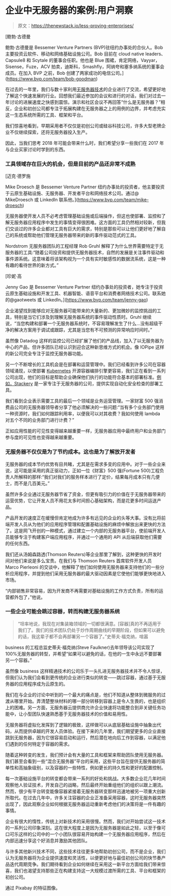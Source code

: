 # 企业中无服务器的案例:用户洞察

> 原文：<https://thenewstack.io/less-proving-enterprises/>

[](https://www.bvp.com/team/bob-goodman)

 [鲍勃·古德曼

鲍勃·古德曼是 Bessemer Venture Partners (BVP)驻纽约办事处的合伙人。Bob 主要投资云软件、移动和网络基础设施公司。Bob 目前在 cloud native leaders、Capsule8 和 Scytale 的董事会任职。他也是 Blue 围裙，肯定网络，Vayyar，Sisense，Fuze，ACV 拍卖，迪斯科，Smashfly，阿纳夸和塞多纳系统的董事会成员。在加入 BVP 之前，Bob 创建了两家成功的电信公司。](https://www.bvp.com/team/bob-goodman) [](https://www.bvp.com/team/bob-goodman)

在过去的一年里，我们与数十家利用[无服务器技术](/category/serverless/)的企业进行了交流，希望更好地了解这个快速发展的行业。回想我们最近参加的会议和进行的对话，我们对过去一年讨论的进展速度之快感到震惊。演示和社区会议不再回答“什么是无服务器？”相反，企业和初创公司都专注于拓展构建在无服务器之上的用例的边界，并考虑充实这一生态系统所需的工具、框架和平台。

我们惊喜地看到，早期采用者不仅仅是初创公司或硅谷科技公司，许多大型老牌企业不仅继续探索，还将无服务器投入生产。

因此，当我们思考 2018 年可能会带来什么时，我们希望分享一些我们在 2017 年与企业买家讨论时学到的东西。

### 工具领域存在巨大的机会，但是目前的产品还非常不成熟

 [迈克·德罗施

Mike Droesch 是 Bessemer Venture Partner 纽约办事处的投资者，他主要投资于云原生基础设施、无服务器、开发者平台和网络技术公司。通过@ MikeDroesch 或 LinkedIn 联系他。](https://www.bvp.com/team/mike-droesch) 

无服务器使开发人员不必考虑管理基础设施或后端操作，但这也使部署、监控和了解无服务器应用程序中发生的事情变得很困难。这方面的工具仍然相对较新，但我们交谈过的许多企业都对工具有巨大的需求，特别是那些可以让他们更好地了解自己的系统或帮助他们管理无服务器带来的新的事件驱动范式的工具。

Nordstrom 无服务器团队的工程经理 Rob Gruhl 解释了为什么世界需要特定于无服务器的工具:“随着公司投资和提供无服务器技术，自然的发展是关注事件驱动和事件源系统。这意味着将该架构视为一个具有实时敏感性的数据流系统，这是一种有趣的看待世界的新方式。”

 [珍妮·高

Jenny Gao 是 Bessemer Venture Partner 纽约办事处的投资者，她专注于投资云原生基础设施和开发工具、机器智能、语音平台和消费者网络技术公司。联系她的@gaotweets 或 LinkedIn。](https://www.bvp.com/team/jenny-gao) 

企业渴望找到能够应对无服务器可能带来的大量新的、更加微妙的监控挑战的工具，特别是当它们涉及到理解无服务器系统的事件驱动性质时。Gruhl 继续说，“当您构建和部署一个无服务器系统时，不容易理解发生了什么…没有超级干净的解决方案用于调试或跟踪，尤其是当您有不可预测的异常响应时间时。”

虽然像 Datadog 这样的监控公司已经扩展了他们的产品线，加入了以无服务器为中心的产品，但许多团队已经认识到迎合这种新思维方式的机会。像 IOPipe 这样的新公司完全专注于监控无服务器功能。

另一个不断增长的工具机会是在部署和运营管理中。我们已经看到许多公司在容器领域涌现，以使部署 [Kubernetes](/category/kubernetes/) 开源容器编排引擎更容易，我们正在看到一系列公司出现，他们的目标是帮助企业确保他们执行的功能符合基本的部署标准。[例如，Stackery](https://www.stackery.io/) 是一家专注于无服务器的公司，提供实现自动化安全检查的部署工具。

我们看到企业表示需要工具的最后一个领域是业务运营管理。一家财富 500 强消费品公司的无服务器领导者分享了他必须解决的一些问题:“当有多个业务部门使用一种资源时，我们如何跟踪利用率，以便我可以对其收费？我如何使用 lambda 对五个不同的业务部门进行计费？”

正如应用性能的可见性变得越来越重要一样，无服务器应用中最终用户和业务部门参与度的可见性也变得越来越重要。

### 无服务器不仅仅是为了节约成本。这也是为了解放开发者

无服务器的成本节约优势有目共睹，尤其是在需求多变的应用中。对于一些企业来说，这可能是采用的真正驱动力，正如一位《财富》500 强(Fortune 500)工程负责人所解释的那样:“我们对我们的服务样本进行了定价，结果每月成本只有几便士，而不是几百美元。”

虽然许多企业通过无服务器节省了资金，但更有吸引力的价值在于无服务器带来的运营优势，它让开发人员不用花太多时间担心基础架构，而是花更多时间运送产品。

产品开发的速度正在缓慢但肯定地成为许多有远见的企业的头等大事。没有比将前端开发人员从为他们的应用程序管理和配置基础设施的麻烦中解放出来更快的方法了。这是网飞开创的一种模式，通过建立一个内部的无服务器平台，使前端开发人员能够专注于构建客户端应用程序，并通过一个通用的 API 从后端获取他们需要的任何东西。

我们还从汤姆森路透(Thomson Reuters)等企业那里了解到，这种更快的开发时间对他们来说是多么宝贵。在我们与 Thomson Reuters 首席软件开发人员 Marco Pierleoni 的交谈中，他解释了他们如何使用无服务器来支持他们的一些分析应用程序，并提到他们采用无服务器的最大驱动因素是它使他们能够更快地进入市场。

“内部销售非常容易，因为开发商不再需要对基础设施的工作方式负责，所有的运营都外包了，”他说。

### 一些企业可能会跳过容器，转而构建无服务器系统

> “坦率地说，我现在对集装箱领域的一切都很满意。[容器]真的不再适用于我们了。我们的技术团队仍处于炒作周期曲线的早期阶段，但如果可以避免的话，我这辈子都不会再部署另一个容器了。”史蒂夫·福克纳，喧嚣

business 的工程总监史蒂夫·福克纳(Steve Faulkner)去年领导该公司实现了 100%无服务器的转型，并希望“如果可以避免的话，在他的一生中永远不要部署另一个容器。”

虽然像 business 这样精通技术的公司乐于一头扎进无服务器技术并不令人惊讶，但我们认为我们会看到更传统的企业进行类似的转变——跳过容器，通过基于无服务器的应用程序成为云原生的。

我们在与企业的讨论中听到的一个最大的痛点是，他们不知道从整体到微服务的过渡从哪里开始。弄清楚整块材料的哪一部分转移到容器上是令人生畏的，也是组织上的困难。另一方面，无服务器云提供商允许企业快速将功能整合到非关键任务功能中，让小型团队快速熟悉基于无服务器技术的价值和易用性。

无服务器将虚拟化发挥到了逻辑的极致，这样做可以从底层基础设施中抽象出代码，从而提供卓越的开发人员体验。在接下来的几年里，我们期望更多的企业直接跳到无服务器，因为它很容易启动和运行，然后潜在地向后工作到容器，以满足他们遇到的任何特定于容器的需求。

随着这种转变的发生，我们预计会有大量的工具和框架来帮助团队使用无服务器。我们甚至会看到一些“混合无服务器”平台的采用，这些平台旨在提供无服务器的简单性和高抽象级别，以及容器的一些特性，例如更长的持久性和更好的配置控制。

每一次基础设施平台的转变都会带来一系列的好处和挑战。大多数企业花几年时间观察他人验证技术，开发自己的战略，然后最终开始重组他们的组织以跟上潮流。然而，很少有平台转变能像容器紧接着无服务器转变那样迅速地被另一项重大创新所取代。在过去几年中，许多关注容器的企业正准备采用容器，这时无服务器突然出现了，因此观察企业如何根据无服务器运动重新考虑他们的决策将是一件有趣的事情。

企业有很大的惰性，传统上对新技术的采用很慢。然而，我们对开始尝试这一技术的一系列公司印象深刻。这在很大程度上是因为无服务器是如此之轻，以至于像可口可乐这样的公司中的一个小团队很容易开始构建一个无服务器应用程序，然后在内部迅速分享这个好消息并激励其他团队。

与许多其他新兴技术不同，这些技术往往更多地帮助初创公司，而不是企业，我们认为无服务器将为企业提供速度和灵活性，以便更好地与最佳初创公司的快节奏产品迭代周期竞争。我们期待看到企业如何继续在采用这一新平台方面给我们带来惊喜，我们也渴望支持那些正在构建支持这一大规模过渡所需的工具、平台和框架的初创公司。

通过 Pixabay 的特征图像。

<svg xmlns:xlink="http://www.w3.org/1999/xlink" viewBox="0 0 68 31" version="1.1"><title>Group</title> <desc>Created with Sketch.</desc></svg>